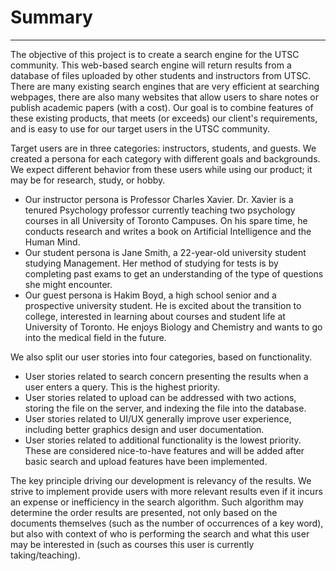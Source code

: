 # Summary
--------------------

The objective of this project is to create a search engine for the UTSC community. This web-based search engine will return results from a database of files uploaded by other students and instructors from UTSC. There are many existing search engines that are very efficient at searching webpages, there are also many websites that allow users to share notes or publish academic papers (with a cost). Our goal is to combine features of these existing products, that meets (or exceeds) our client's requirements, and is easy to use for our target users in the UTSC community.

Target users are in three categories: instructors, students, and guests.
We created a persona for each category with different goals and backgrounds. We expect different behavior from these users while using our product; it may be for research, study, or hobby.

* Our instructor persona is Professor Charles Xavier. Dr. Xavier is a tenured Psychology professor currently teaching two psychology courses in all University of Toronto Campuses. On his spare time, he conducts research and writes a book on Artificial Intelligence and the Human Mind.
* Our student persona is Jane Smith, a 22-year-old university student studying Management. Her method of studying for tests is by completing past exams to get an understanding of the type of questions she might encounter.
* Our guest persona is Hakim Boyd, a high school senior and a prospective university student. He is excited about the transition to college, interested in learning about courses and student life at University of Toronto. He enjoys Biology and Chemistry and wants to go into the medical field in the future.

We also split our user stories into four categories, based on functionality.

* User stories related to search concern presenting the results when a user enters a query. This is the highest priority.
* User stories related to upload can be addressed with two actions, storing the file on the server, and indexing the file into the database.
* User stories related to UI/UX generally improve user experience, including better graphics design and user documentation.
* User stories related to additional functionality is the lowest priority. These are considered nice-to-have features and will be added after basic search and upload features have been implemented.

The key principle driving our development is relevancy of the results. We strive to implement provide users with more relevant results even if it incurs an expense or inefficiency in the search algorithm. Such algorithm may determine the order results are presented, not only based on the documents themselves (such as the number of occurrences of a key word), but also with context of who is performing the search and what this user may be interested in (such as courses this user is currently taking/teaching).
